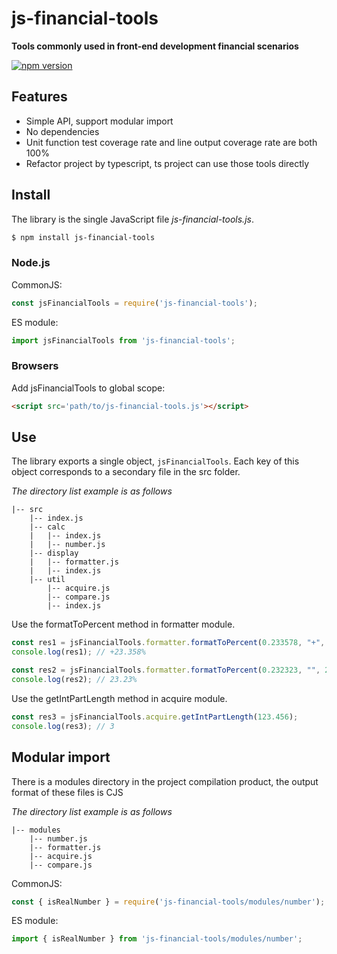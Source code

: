 # js-financial-tools

**Tools commonly used in front-end development financial scenarios**

[![npm version](https://img.shields.io/npm/v/js-financial-tools.svg)](https://www.npmjs.com/package/js-financial-tools)

## Features

- Simple API, support modular import
- No dependencies
- Unit function test coverage rate and line output coverage rate are both 100%
- Refactor project by typescript, ts project can use those tools directly

## Install

The library is the single JavaScript file *js-financial-tools.js*.

```bash
$ npm install js-financial-tools
```

### Node.js

CommonJS:

```javascript
const jsFinancialTools = require('js-financial-tools');
```

ES module:

```javascript
import jsFinancialTools from 'js-financial-tools';
```

### Browsers

Add jsFinancialTools to global scope:

```html
<script src='path/to/js-financial-tools.js'></script>
```

## Use

The library exports a single object, `jsFinancialTools`.
Each key of this object corresponds to a secondary file in the src folder.

*The directory list example is as follows*
```
|-- src
    |-- index.js
    |-- calc
    |   |-- index.js
    |   |-- number.js
    |-- display
    |   |-- formatter.js
    |   |-- index.js
    |-- util
        |-- acquire.js
        |-- compare.js
        |-- index.js
```

Use the formatToPercent method in formatter module.

```javascript
const res1 = jsFinancialTools.formatter.formatToPercent(0.233578, "+", 3);
console.log(res1); // +23.358%

const res2 = jsFinancialTools.formatter.formatToPercent(0.232323, "", 2);
console.log(res2); // 23.23%
```

Use the getIntPartLength method in acquire module.

```javascript
const res3 = jsFinancialTools.acquire.getIntPartLength(123.456);
console.log(res3); // 3
```

## Modular import

There is a modules directory in the project compilation product, the output format of these files is CJS

*The directory list example is as follows*
```
|-- modules
    |-- number.js
    |-- formatter.js
    |-- acquire.js
    |-- compare.js
```

CommonJS:
```javascript
const { isRealNumber } = require('js-financial-tools/modules/number');
```

ES module:
```javascript
import { isRealNumber } from 'js-financial-tools/modules/number';
```


